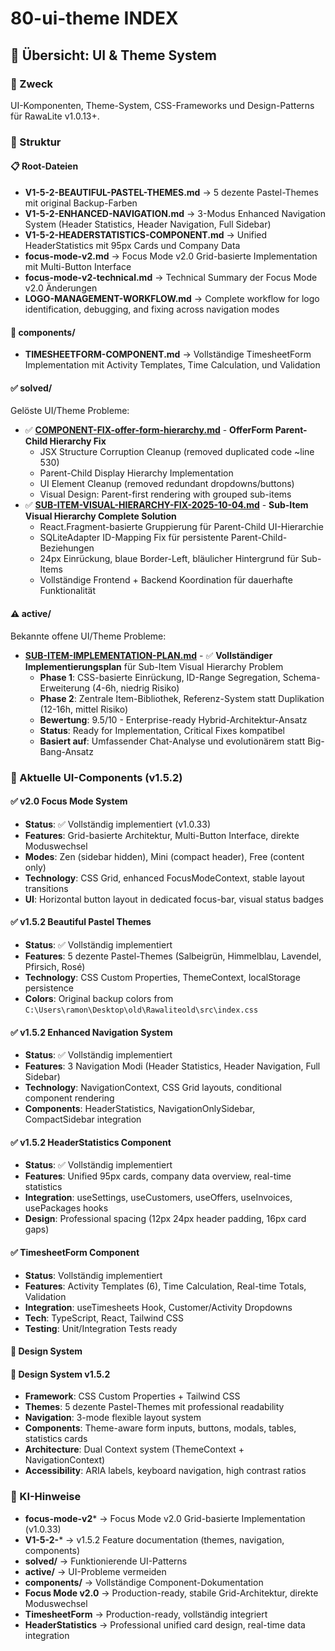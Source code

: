 # 80-ui-theme INDEX

## 🎨 Übersicht: UI & Theme System

### 🎯 Zweck
UI-Komponenten, Theme-System, CSS-Frameworks und Design-Patterns für RawaLite v1.0.13+.

### 📁 Struktur

#### 📋 Root-Dateien
- **V1-5-2-BEAUTIFUL-PASTEL-THEMES.md** → 5 dezente Pastel-Themes mit original Backup-Farben
- **V1-5-2-ENHANCED-NAVIGATION.md** → 3-Modus Enhanced Navigation System (Header Statistics, Header Navigation, Full Sidebar)
- **V1-5-2-HEADERSTATISTICS-COMPONENT.md** → Unified HeaderStatistics mit 95px Cards und Company Data
- **focus-mode-v2.md** → Focus Mode v2.0 Grid-basierte Implementation mit Multi-Button Interface
- **focus-mode-v2-technical.md** → Technical Summary der Focus Mode v2.0 Änderungen
- **LOGO-MANAGEMENT-WORKFLOW.md** → Complete workflow for logo identification, debugging, and fixing across navigation modes

#### 📄 components/
- **TIMESHEETFORM-COMPONENT.md** → Vollständige TimesheetForm Implementation mit Activity Templates, Time Calculation, und Validation

#### ✅ solved/
Gelöste UI/Theme Probleme:
- ✅ **[COMPONENT-FIX-offer-form-hierarchy.md](solved/COMPONENT-FIX-offer-form-hierarchy.md)** - **OfferForm Parent-Child Hierarchy Fix**
  - JSX Structure Corruption Cleanup (removed duplicated code ~line 530)
  - Parent-Child Display Hierarchy Implementation
  - UI Element Cleanup (removed redundant dropdowns/buttons)
  - Visual Design: Parent-first rendering with grouped sub-items
- ✅ **[SUB-ITEM-VISUAL-HIERARCHY-FIX-2025-10-04.md](solved/SUB-ITEM-VISUAL-HIERARCHY-FIX-2025-10-04.md)** - **Sub-Item Visual Hierarchy Complete Solution**
  - React.Fragment-basierte Gruppierung für Parent-Child UI-Hierarchie
  - SQLiteAdapter ID-Mapping Fix für persistente Parent-Child-Beziehungen
  - 24px Einrückung, blaue Border-Left, bläulicher Hintergrund für Sub-Items
  - Vollständige Frontend + Backend Koordination für dauerhafte Funktionalität

#### ⚠️ active/
Bekannte offene UI/Theme Probleme:
- **[SUB-ITEM-IMPLEMENTATION-PLAN.md](active/SUB-ITEM-IMPLEMENTATION-PLAN.md)** - ✅ **Vollständiger Implementierungsplan** für Sub-Item Visual Hierarchy Problem
  - **Phase 1**: CSS-basierte Einrückung, ID-Range Segregation, Schema-Erweiterung (4-6h, niedrig Risiko)
  - **Phase 2**: Zentrale Item-Bibliothek, Referenz-System statt Duplikation (12-16h, mittel Risiko)
  - **Bewertung**: 9.5/10 - Enterprise-ready Hybrid-Architektur-Ansatz
  - **Status**: Ready for Implementation, Critical Fixes kompatibel
  - **Basiert auf**: Umfassender Chat-Analyse und evolutionärem statt Big-Bang-Ansatz

### 🚀 Aktuelle UI-Components (v1.5.2)

#### ✅ v2.0 Focus Mode System
- **Status**: ✅ Vollständig implementiert (v1.0.33)
- **Features**: Grid-basierte Architektur, Multi-Button Interface, direkte Moduswechsel
- **Modes**: Zen (sidebar hidden), Mini (compact header), Free (content only)
- **Technology**: CSS Grid, enhanced FocusModeContext, stable layout transitions
- **UI**: Horizontal button layout in dedicated focus-bar, visual status badges

#### ✅ v1.5.2 Beautiful Pastel Themes
- **Status**: ✅ Vollständig implementiert
- **Features**: 5 dezente Pastel-Themes (Salbeigrün, Himmelblau, Lavendel, Pfirsich, Rosé)
- **Technology**: CSS Custom Properties, ThemeContext, localStorage persistence
- **Colors**: Original backup colors from `C:\Users\ramon\Desktop\old\Rawaliteold\src\index.css`

#### ✅ v1.5.2 Enhanced Navigation System
- **Status**: ✅ Vollständig implementiert
- **Features**: 3 Navigation Modi (Header Statistics, Header Navigation, Full Sidebar)
- **Technology**: NavigationContext, CSS Grid layouts, conditional component rendering
- **Components**: HeaderStatistics, NavigationOnlySidebar, CompactSidebar integration

#### ✅ v1.5.2 HeaderStatistics Component
- **Status**: ✅ Vollständig implementiert
- **Features**: Unified 95px cards, company data overview, real-time statistics
- **Integration**: useSettings, useCustomers, useOffers, useInvoices, usePackages hooks
- **Design**: Professional spacing (12px 24px header padding, 16px card gaps)

#### ✅ TimesheetForm Component
- **Status**: Vollständig implementiert
- **Features**: Activity Templates (6), Time Calculation, Real-time Totals, Validation
- **Integration**: useTimesheets Hook, Customer/Activity Dropdowns
- **Tech**: TypeScript, React, Tailwind CSS
- **Testing**: Unit/Integration Tests ready

#### 🎨 Design System
#### 🎨 Design System v1.5.2
- **Framework**: CSS Custom Properties + Tailwind CSS
- **Themes**: 5 dezente Pastel-Themes mit professional readability
- **Navigation**: 3-mode flexible layout system
- **Components**: Theme-aware form inputs, buttons, modals, tables, statistics cards
- **Architecture**: Dual Context system (ThemeContext + NavigationContext)
- **Accessibility**: ARIA labels, keyboard navigation, high contrast ratios

### 🔧 KI-Hinweise
- **focus-mode-v2*** → Focus Mode v2.0 Grid-basierte Implementation (v1.0.33)
- **V1-5-2-*** → v1.5.2 Feature documentation (themes, navigation, components)
- **solved/** → Funktionierende UI-Patterns  
- **active/** → UI-Probleme vermeiden
- **components/** → Vollständige Component-Dokumentation
- **Focus Mode v2.0** → Production-ready, stabile Grid-Architektur, direkte Moduswechsel
- **TimesheetForm** → Production-ready, vollständig integriert
- **HeaderStatistics** → Professional unified card design, real-time data integration
